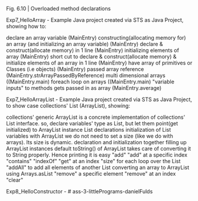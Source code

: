 Fig. 6.10 | Overloaded method declarations

Exp7_HelloArray - Example Java project created via STS as Java Project, showing how to:

declare an array variable (MainEntry)
constructing(allocating memory for) an array (and initializing an array variable) (MainEntry)
declare & construct(allocate memory) in 1 line (MainEntry)
initializing elements of array (MainEntry)
short cut to declare & construct(allocate memory) & initialize elements of an array in 1 line (MainEntry)
have array of primitives or Classes (i.e objects) (MainEntry)
passed array reference (MainEntry.strArrayPassedByReference)
multi dimensional arrays ((MainEntry.main)
foreach loop on arrays ((MainEntry.main)
"variable inputs" to methods gets passed in as array (MainEntry.average)

Exp7_HelloArrayList - Example Java project created via STS as Java Project, to show case collections' List (ArrayList), showing:

collections' generic ArrayList is a concrete implementation of collections' List interface.
so, declare variables' type as List, but let them point(get initialized) to ArrayList instance
List declarations
initialization of List variables with ArrayList
we do not need to set a size (like we do with arrays). Its size is dynamic.
declaration and initialization together
filling up ArrayList instances
default toString() of ArrayList takes care of converting it to String properly. Hence printing it is easy
"add"
"add" at a specific index
"contains"
"indexOf"
"get"	at an index
"size"
for each loop over the List
"addAll" to add all elements of another List
converting an array to ArrayList using Arrays.asList
"remove" a specific element
"remove" at an index
"clear"

Exp8_HelloConstructor - # ass-3-littlePrograms-danielFulds
